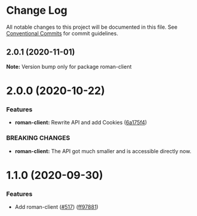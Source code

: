 # Change Log

All notable changes to this project will be documented in this file.
See [Conventional Commits](https://conventionalcommits.org) for commit guidelines.

## 2.0.1 (2020-11-01)

**Note:** Version bump only for package roman-client





# 2.0.0 (2020-10-22)


### Features

* **roman-client:** Rewrite API and add Cookies ([6a175f4](https://github.com/ffflorian/api-clients/tree/main/packages/roman-client/commit/6a175f4b447e766064ef4f83e87919b3a0302768))


### BREAKING CHANGES

* **roman-client:** The API got much smaller and is accessible directly now.





# 1.1.0 (2020-09-30)


### Features

* Add roman-client ([#517](https://github.com/ffflorian/api-clients/tree/main/packages/roman-client/issues/517)) ([ff97881](https://github.com/ffflorian/api-clients/tree/main/packages/roman-client/commit/ff97881a1fc0bcc5938fa6a2ed842cdbf30d2a7a))
